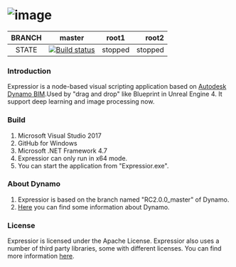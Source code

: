 ![image](https://github.com/AngelaViVi/Expressior/blob/Expressior_master/src/DynamoCoreWpf/UI/Images/StartPage/dynamo-logo.png) 
====================================

|BRANCH|master|root1|root2
|:--------:|:----------:|:-------------:|-------------:|
|STATE|[![Build status](https://ci.appveyor.com/api/projects/status/ke5nv5l0d33w5tl2/branch/Expressior_master?svg=true)](https://ci.appveyor.com/project/AngelaViVi/expressior/branch/Expressior_master)|stopped|stopped

### Introduction
Expressior is a node-based visual scripting application based on [Autodesk Dynamo BIM](https://github.com/DynamoDS/Dynamo).Used by "drag and drop" like Blueprint in Unreal Engine 4. It support deep learning and image processing now.

### Build
1. Microsoft Visual Studio 2017<br>
2. GitHub for Windows<br>
3. Microsoft .NET Framework 4.7<br>
4. Expressior can only run in x64 mode.<br>
5. You can start the application from "Expressior.exe".<br>

### About Dynamo
1. Expressior is based on the branch named "RC2.0.0_master" of Dynamo.<br>
2. [Here](.\LICENSE.md) you can find some information about Dynamo.<br>

### License
Expressior is licensed under the Apache License. Expressior also uses a number of third party libraries, some with different licenses. You can find more information [here](.\doc\Dynamo\Dynamo.md).